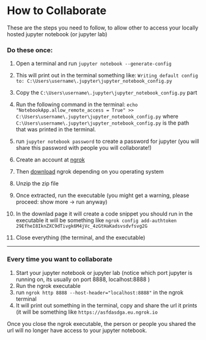 # How to Collaborate

These are the steps you need to follow, to allow other to access your locally hosted jupyter notebook (or jupyter lab)

### Do these once:
1) Open a terminal and run `jupyter notebook --generate-config`
2) This will print out in the terminal something like: `Writing default config to: C:\Users\username\.jupyter\jupyter_notebook_config.py`
3) Copy the `C:\Users\username\.jupyter\jupyter_notebook_config.py` part
4) Run the following command in the terminal: `echo "NotebookApp.allow_remote_access = True" >> C:\Users\username\.jupyter\jupyter_notebook_config.py` where `C:\Users\username\.jupyter\jupyter_notebook_config.py` is the path that was printed in the terminal.
5) run `jupyter notebook password` to create a password for jupyter (you will share this password with people you will collaborate!)


6) Create an account at [ngrok](https://dashboard.ngrok.com/signup)
7) Then [download](https://dashboard.ngrok.com/get-started/setup) ngrok depending on you operating system
8) Unzip the zip file
9) Once extracted, run the executable (you might get a warning, please proceed: show more -> run anyway)
10) In the downlad page it will create a code snippet you should run in the executable it will be something like `ngrok config add-authtoken 29EfheI8IknZXC9dTivgk6M4jVc_4zGtHaKadsvsdvfsvg2G`
11) Close everything (the terminal, and the executable)

***

### Every time you want to collaborate

1) Start your jupyter notebook or jupyter lab (notice which port jupyter is running on, its usually on port 8888,  localhost:8888 )
2) Run the ngrok executable
3) run `ngrok http 8888 --host-header="localhost:8888"` in the ngrok terminal
4) It will print out something in the terminal, copy and share the url it prints (it will be something like `https://asfdasdga.eu.ngrok.io`

Once you close the ngrok executable, the person or people you shared the url will no longer have access to your jupyter notebook. 
